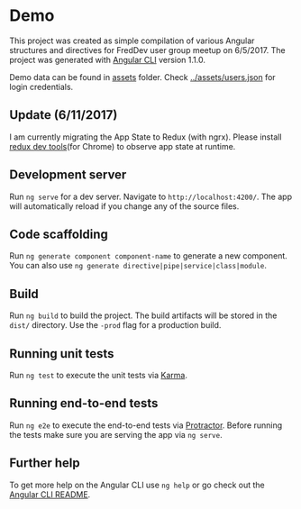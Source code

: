 # Demo

This project was created as simple compilation of various Angular structures and directives for FredDev user group meetup on 6/5/2017.
The project was generated with [Angular CLI](https://github.com/angular/angular-cli) version 1.1.0.

Demo data can be found in [assets](https://github.com/carbonnolio/FredDev-Meetup-6-5-2017/tree/master/src/assets) folder. Check [../assets/users.json](https://github.com/carbonnolio/FredDev-Meetup-6-5-2017/tree/master/src/assets/users.json) for login credentials.

## Update (6/11/2017)

I am currently migrating the App State to Redux (with ngrx). Please install [redux dev tools](https://chrome.google.com/webstore/detail/redux-devtools/lmhkpmbekcpmknklioeibfkpmmfibljd?hl=en)(for Chrome) to observe app state at runtime.

## Development server

Run `ng serve` for a dev server. Navigate to `http://localhost:4200/`. The app will automatically reload if you change any of the source files.

## Code scaffolding

Run `ng generate component component-name` to generate a new component. You can also use `ng generate directive|pipe|service|class|module`.

## Build

Run `ng build` to build the project. The build artifacts will be stored in the `dist/` directory. Use the `-prod` flag for a production build.

## Running unit tests

Run `ng test` to execute the unit tests via [Karma](https://karma-runner.github.io).

## Running end-to-end tests

Run `ng e2e` to execute the end-to-end tests via [Protractor](http://www.protractortest.org/).
Before running the tests make sure you are serving the app via `ng serve`.

## Further help

To get more help on the Angular CLI use `ng help` or go check out the [Angular CLI README](https://github.com/angular/angular-cli/blob/master/README.md).
